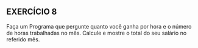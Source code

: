 ## EXERCÍCIO 8 

Faça um Programa que pergunte quanto você ganha por hora e o número de horas trabalhadas no mês. Calcule e mostre o total do seu salário no referido mês.
